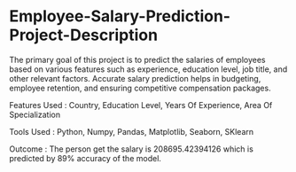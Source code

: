 # Employee-Salary-Prediction-Project-Description
The primary goal of this project is to predict the salaries of employees based on various features such as experience, education level, job title, and other relevant factors. Accurate salary prediction helps in budgeting, employee retention, and ensuring competitive compensation packages.

Features Used : Country, Education Level, Years Of Experience, Area Of
 Specialization

Tools Used : Python, Numpy, Pandas, Matplotlib, Seaborn, SKlearn

Outcome :
 The person get the salary is 208695.42394126 which is predicted by 89% accuracy of the model.
